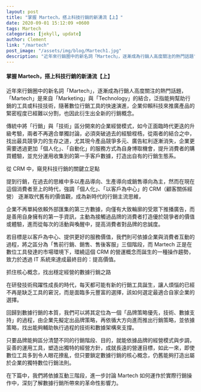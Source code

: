 ```yaml
---
layout: post
title: "掌握 Martech，搭上科技行銷的新湧流【上】"
date: 2020-09-01 15:12:09 +0600
tags: Martech
categories: [jekyll, update]
author: Clement
link: "/martech"
post_image: "/assets/img/blog/Martech1.jpg"
description: "近年來行銷圈中的新名詞「Martech」，逐漸成為行銷人高度關注的熱門話題"
---
```


<div class="post-content">
  <h4>掌握 Martech，搭上科技行銷的新湧流【上】</h4>
  <p>
  近年來行銷圈中的新名詞「Martech」，逐漸成為行銷人高度關注的熱門話題，「Martech」是來自「Marketing」與「Technology」的結合，泛指能夠幫助行銷的工具或科技技術，隨著數位行銷工具的快速演進，企業仰賴科技來推廣產品的緊密程度已經難以分割，也因此衍生出全新的行銷概念。 ​
  </p>
  <p>
  傳統中將「行銷」與「技術」區分開來的企業經營模式，如今正面臨時代更迭的升級考驗，兩者不再適合單獨討論，必須突破過去的經驗桎梏，從兩者的結合之中，找出最具競爭力的生存之道，尤其現今產品競爭多元、廣告紅利逐漸消失，企業更需要透過更加「個人化」、「自動化」的服務方式為自身博取機會，提升消費者的購買體驗，並充分運用收集到的第一手客戶數據，打造出自有的行銷生態系。 ​
  </p>
  <p>​
  從 CRM 中，窺見科技行銷的關鍵立足點 
  </p>
  <p>
  提到行銷，在過去的思維中多以產品導向、生產導向或銷售導向為主，然而在現在這個消費者至上的時代，強調「個人化」、「以客戶為中心」的 CRM（顧客關係經營） 逐漸取代舊有的價值觀，成為新時代的行銷主流思維， 
  </p>
  <p>
  企業不再單純依賴外部匯集的第三方數據，向僅有大致輪廓的受眾下推播廣告，而是善用自身擁有的第一手資訊，主動為接觸過品牌的消費者打造優於競爭者的價值或體驗，進而從每次的活動與喚醒中，提高消費者對品牌的忠誠度。 
  </p>
  <p>
  若目標是以客戶為中心、提供更好的服務價值，我們則可依據企業與消費者互動的過程，將之區分為「售前行銷、銷售、售後客服」三個階段，而 Martech 正是在數位工具發達的市場環境下，環繞這個 CRM 的營運概念而誕生的一種操作趨勢，致力於透過 IT 系統來達成最終目的：提高價值。 
  </p>
  <p>
  抓住核心概念，找出穩定經營的數據行銷之路 
  </p>
  <p>
  在研發技術飛躍性成長的時代，每天都可能有新的行銷工具誕生，讓人煩惱的已經不再是缺乏工具的窘況，而是面臨多元豐富的選擇，該如何選定最適合自家企業的選擇。 
  </p>
  <p>
  回歸到數據行銷的本質，我們可以將其定位為一個「品牌策略優先，技術、數據支持」的過程，由企業先擬定出品牌策略，再依循大方向進而推出行銷策略，並依據策略，找出能夠輔助執行過程的技術和數據架構來支撐。 
  </p>
  <p>
  只要品牌能夠區分清楚不同的行銷階段、目的，就能依據品牌的經營模式與步調，妥善的運用工具，塑造出獨特的經營方針，成就長遠的營運目標，如此一來，即使數位工具多到令人眼花撩亂，但只要鎖定數據行銷的核心概念，仍舊能夠打造出屬於企業的獨特數位行銷法則。 
  </p>
  <p>
  在下篇中，我們將依據互動三階段，進一步討論 Martech 如何運作於實際行銷操作中，深刻了解數據行銷所帶來的革命性影響力。 
  </p>
</div>
